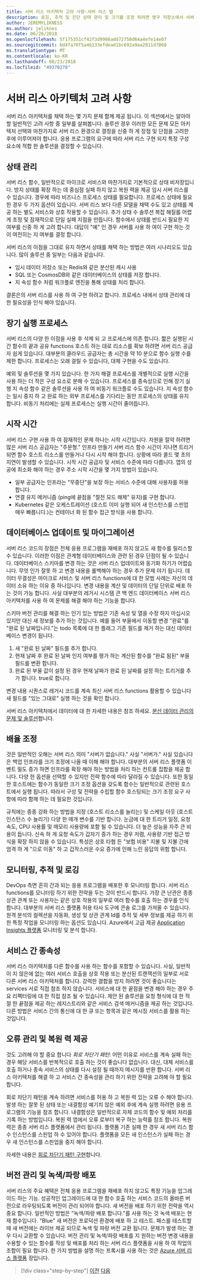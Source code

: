 ```yaml
---
title: 서버 리스 아키텍처 고려 사항-서버 리스 앱
description: 로깅, 추적 및 진단 상태 관리 및 크기를 조정 하려면 영구 저장소에서 서버 리스 응용 프로그램을 설계 하는 문제를 이해 합니다.
author: JEREMYLIKNESS
ms.author: jeliknes
ms.date: 06/26/2018
ms.openlocfilehash: 5f175351cf42f3d9966add72750d64a4efe14e07
ms.sourcegitcommit: bd4fa78f5a46133efdead1bc692a9aa2811d7868
ms.translationtype: MT
ms.contentlocale: ko-KR
ms.lasthandoff: 08/23/2018
ms.locfileid: "49370278"
---
```

# <a name="serverless-architecture-considerations"></a>서버 리스 아키텍처 고려 사항

서버 리스 아키텍처를 채택 하는 몇 가지 문제 함께 제공 됩니다. 이 섹션에서는 알아야 할 일반적인 고려 사항 중 일부를 살펴봅니다. 솔루션 경우 이러한 모든 문제 모든 아키텍처 선택와 마찬가지로 서버 리스 환경으로 결정을 신중 하 게 장점 및 단점을 고려한 후에 이루어져야 합니다. 응용 프로그램의 요구에 따라 서버 리스 구현 되지 특정 구성 요소에 적합 한 솔루션을 결정할 수 있습니다.

## <a name="managing-state"></a>상태 관리

서버 리스 함수, 일반적으로 마이크로 서비스와 마찬가지로 기본적으로 상태 비저장입니다. 방지 상태를 확장 하는 데 중심점 실패 하지 않고 복원 력을 제공 임시 서버 리스를 수 있습니다. 경우에 따라 비즈니스 프로세스 상태를 필요합니다. 프로세스 상태에 필요한 경우 두 가지 옵션이 있습니다. 서버 리스 보다 다른 모델을 채택 수도 있고 상태를 제공 하는 별도 서비스와 상호 작용할 수 있습니다. 추가 상태 수 솔루션 복잡 해질를 어렵게 조정 및 잠재적으로 단일 실패 지점을 만듭니다. 함수에서 상태를 반드시 필요한 지 여부를 신중 하 게 고려 합니다. 대답이 "예" 인 경우 서버를 사용 하 여이 구현 하는 것이 여전히는 지 여부를 결정 합니다.

서버 리스의 이점을 그대로 유지 하면서 상태를 채택 하는 방법은 여러 시나리오도 있습니다. 많이 솔루션 중 일부는 다음과 같습니다.

* 임시 데이터 저장소 또는 Redis와 같은 분산된 캐시 사용
* SQL 또는 CosmosDB와 같은 데이터베이스의 상태를 저장 합니다.
* 지 속성 함수 처럼 워크플로 엔진을 통해 상태를 처리 합니다.

결론은의 서버 리스를 사용 하 여 구현 하려고 합니다. 프로세스 내에서 상태 관리에 대 한 필요성을 인식 해야 있습니다.

## <a name="long-running-processes"></a>장기 실행 프로세스

서버 리스의 다양 한 이점을 사용 후 삭제 되 고 프로세스에 의존 합니다. 짧은 실행된 시간 함수의 끝과 공유 functions 호스트 하는 대로 리소스를 확보 하려면 서버 리스 공급자 쉽게 있습니다. 대부분의 클라우드 공급자는 총 시간을 약 10 분으로 함수 실행 수를 제한 합니다. 프로세스는 오래 걸릴 수 있습니다, 대체 구현을 수도 있습니다.

예외 및 솔루션을 몇 가지 있습니다. 한 가지 해결 프로세스를 개별적으로 실행 시간을 사용 하는 더 작은 구성 요소로 분해 수 있습니다. 프로세스를 종속성으로 인해 장기 실행 지 속성 함수 같은 솔루션을 사용 하 여 비동기 워크플로 수도 있습니다. 지 속성 함수는 일시 중지 하 고 완료 하는 외부 프로세스를 기다리는 동안 프로세스의 상태를 유지 합니다. 비동기 처리에는 실제 프로세스는 실행 시간이 줄어듭니다.

## <a name="startup-time"></a>시작 시간

서버 리스 구현 사용 하 여 잠재적인 문제 하나는 시작 시간입니다. 자원을 절약 하려면 많은 서버 리스 공급자는 "주문형." 인프라 만들기 서버 리스 함수 시간이 지나면 트리거되면 함수 호스트 리소스를 만들거나 다시 시작 해야 합니다. 상황에 따라 콜드 몇 초의 지연이 발생할 수 있습니다. 시작 시간 공급자 및 서비스 수준에 따라 다릅니다. 앱의 성공에 최소화 해야 하는 경우 주소 시작 시간을 몇 가지 방법이 있습니다.

* 일부 공급자는 인프라는 "무중단"을 보장 하는 서비스 수준에 대해 사용자를 허용 합니다.
* 연결 유지 메커니즘 (ping에 끝점을 "절전 모드 해제" 유지)를 구현 합니다.
* Kubernetes 같은 오케스트레이션 (호스트 이미 실행 되어 새 인스턴스를 스핀업 매우 빠릅니다.)는 컨테이너 화 된 함수 접근 방식을 사용 합니다.

## <a name="database-updates-and-migrations"></a>데이터베이스 업데이트 및 마이그레이션

서버 리스 코드의 장점은 전체 응용 프로그램을 재배포 하지 않고도 새 함수를 릴리스할 수 있습니다. 이러한 이점은 관계형 데이터베이스와 관련 된 경우 단점이 될 수 있습니다. 데이터베이스 스키마를 변경 하는 것은 서버 리스 업데이트와 동기화 하기가 어렵습니다. 무엇 인가 잘못 하 고 변경 내용을 롤백해야 하는 경우 추가 문제 야기 됩니다. 데이터 무결성은 마이크로 서비스 및 서버 리스 functions에 대 한 모범 사례는 자신의 데이터 소유 하는 이유 중 하나입니다. 변경 내용을 계산 및 데이터의 단일 단위로 배포 하는 것이 가능 합니다. 사실 대부분의 레거시 시스템 큰 백 엔드 데이터베이스 서버 리스 아키텍처를 사용 하 여 문제를 해결 해야 하는 기능을 합니다.

스키마 버전 관리를 해결 하는 인기 있는 방법은 기존 속성 및 열을 수정 하지 마십시오 있지만 대신 새 정보를 추가 하는 것입니다. 예를 들어 부울에서 이동할 변경 "완료"를 "완료 된 날짜입니다."는 todo 목록에 대 한 플래그 기존 필드를 제거 하는 대신 데이터베이스 변경이 됩니다.

1. 새 "완료 된 날짜" 필드를 추가 합니다.
1. 현재 날짜 후 완료 된 날짜 인지 여부를 평가 하는 계산된 함수를 "완료 됨된" 부울 필드를 변환 합니다.
1. 완료 된 부울 값이 설정 된 경우 현재 날짜가 완료 된 날짜를 설정 하는 트리거를 추가 합니다. true로 합니다.

변경 내용 시퀀스로 레거시 코드를 계속 최신 서버 리스 functions 활용할 수 있습니다 새 필드를 "있는 그대로" 실행 하는 것을 확인 합니다.

서버 리스 아키텍처에서 데이터에 대 한 자세한 내용은 참조 하세요. [분산 데이터 관리의 문제 및 솔루션](../microservices-architecture/architect-microservice-container-applications/distributed-data-management.md)합니다.

## <a name="scaling"></a>배율 조정

것은 일반적인 오해는 서버 리스 의미 "서버가 없습니다." 사실 "서버가." 사실 있습니다은 백업 인프라를 크기 조정에 나올 때 이해 해야 합니다. 대부분의 서버 리스 플랫폼 이벤트 밀도 증가 하면 인프라를 확장 해야 하는 방법을 처리 하는 컨트롤 집합을 제공 합니다. 다양 한 옵션을 선택할 수 있지만 전략 함수에 따라 달라질 수 있습니다. 또한 동일한 호스트에는 함수가 동일한 크기 조정 옵션을 갖도록 함수는 일반적으로 관련된 호스트에서 실행 됩니다. 따라서 구성 및 전략을 수립할 함수 호스팅되는 크기 조정 요구 사항에 따라 함께 하는 데 필요한 것입니다.

규칙에는 종종 강화 하는 방법을 지정 (호스트 리소스를 늘리는) 및 스케일 아웃 (호스트 인스턴스 수 늘리기) 다양 한 매개 변수를 기반 합니다. 눈금에 대 한 트리거 일정, 요청 속도, CPU 사용률 및 메모리 사용량에 포함 될 수 있습니다. 더 높은 성능을 자주 큰 비용이 듭니다. 신속 하 게 요청 속도가 갑자기 증가 하는 경우 저렴, 사용량 기반 접근 방식을 확장 하지 않을 수 있습니다. 특성은 상호 타협 든 "보험 비용" 지불 및 지불 간에 엄격 하 게 "으로 이동" 하 고 갑작스러운 수요 증가에 인해 느린 응답의 위험 합니다.

## <a name="monitoring-tracing-and-logging"></a>모니터링, 추적 및 로깅

DevOps 측면 흔히 간과 되는 응용 프로그램을 배포한 후 모니터링 합니다. 서버 리스 functions를 모니터링 하기 위한 전략을 두는 것이 반드시 합니다. 가장 큰 난관은 종종 상관 관계 또는 사용자는 같은 상호 작용의 일부로 여러 함수를 호출 하는 경우를 인식 합니다. 대부분의 서버 리스 플랫폼 허용 타사 도구에 콘솔 로그를 가져올 수 있습니다. 원격 분석의 컬렉션을 자동화, 생성 및 상관 관계 Id를 추적 및 세부 정보를 제공 하기 위한 특정 작업을 모니터링 하는 옵션도 있습니다. Azure에서 고급 제공 [Application Insights 플랫폼](https://docs.microsoft.com/azure/azure-functions/functions-monitoring) 모니터링 및 분석 합니다.

## <a name="inter-service-dependencies"></a>서비스 간 종속성

서버 리스 아키텍처를 다른 함수를 사용 하는 함수를 포함할 수 있습니다. 사실, 일반적이 지 않은에 없는 여러 서비스 호출을 상호 작용 또는 분산된 트랜잭션의 일부로 서로 다른 서버 리스 아키텍처를 합니다. 강력한 결합을 방지 하려면 것이 좋습니다는 services 서로 직접 참조 하지 않습니다. 서비스에 대 한 끝점을 변경 해야 하는 경우 주요 리팩터링에 대 한 직접 참조 될 수 있습니다. 제안 된 솔루션을 요청 형식에 대 한 적절 한 끝점을 제공 하는 레지스트리와 같은 서비스 검색 메커니즘을 제공 하는 것입니다. 다른 방법은 서비스 간의 통신에 대 한 큐 또는 항목과 같은 메시징 서비스를 활용 하는 것입니다.

## <a name="managing-failure-and-providing-resiliency"></a>오류 관리 및 복원 력 제공

것도 고려해 야 할 중요 합니다 *회로 차단기 패턴*: 어떤 이유로 서비스를 계속 실패 하는 경우 해당 서비스를 반복적으로 호출 하는 것이 좋습니다 없습니다. 대신, 대체 서비스를 호출 하거나 종속 서비스의 상태를 다시 설정 될 때까지 메시지를 반환 합니다. 서버 리스 아키텍처를 해결 하 고 서비스 간 종속성을 관리 하기 위한 전략을 고려해 야 할 필요 합니다.

회로 차단기 패턴을 계속 하려면 서비스를 허용 하 고 복원 력 있는 오류 수 해야 합니다. 발생 하는 잘못 된 상태 또는 내결함성 예기치 않은 예외 후에 계속 실행 하려면 응용 프로그램의 기능을 참조 합니다. 내결함성은 일반적으로 자체 코드의 함수 및 예외 처리를 기록 하는 방법입니다. 복원 력 앱에서 오류 로부터 복구 하는 능력를 참조 합니다. 복원 력은 종종 서버 리스 플랫폼에서 관리 됩니다. 플랫폼 기존 실패 한 경우 새 서버 리스 함수 인스턴스를 스핀업 하 수 있어야 합니다. 플랫폼을 모든 새 인스턴스가 실패 하는 경우 새 인스턴스를 스핀업을 중지 해야 합니다.

자세한 내용은 [회로 차단기 패턴 구현](../microservices-architecture/implement-resilient-applications/implement-circuit-breaker-pattern.md)합니다.

## <a name="versioning-and-greenblue-deployments"></a>버전 관리 및 녹색/파랑 배포

서버 리스의 주요 혜택은 전체 응용 프로그램을 재배포 하지 않고도 특정 기능을 업그레이드 하는 기능. 성공적인 업그레이드에 대 한 함수 호출 하는 서비스 코드의 올바른 버전으로 라우팅되도록 버전이 관리 되어야 합니다. 새 버전을 배포 하기 위한 전략을 역시 중요 합니다. 일반적인 방법은 "녹색/파랑 배포 합니다."를 사용 하는 것 녹색 배포는 현재 함수입니다. "Blue" 새 버전은 프로덕션 환경에 배포 하 고 테스트. 패스를 테스트할 때 새 버전에는 라이브 제공 되므로 녹색 및 파랑 버전 교환 됩니다. 문제가 발생 하는 경우 다시 교환할 수 있습니다. 버전 관리 및 녹색/파랑 배포를 지 원하는 버전 변경 내용을 수용할 수 있는 함수를 작성 및 배포를 처리 하는 서버 리스 플랫폼을 사용 하 여 작업의 조합이 필요 합니다. 한 가지 방법을 설명 하는 프록시를 사용 하는 것은 [Azure 서버 리스 플랫폼](azure-functions.md#proxies) 장입니다.

>[!div class="step-by-step"]
[이전](serverless-architecture.md)
[다음](serverless-design-examples.md)
